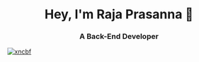 <h1 align="center">Hey, I'm Raja Prasanna 👋</h1>
<h3 align="center">A Back-End Developer</h3>

<a href="">
  <img align="center" src="https://github-readme-stats.vercel.app/api?username=raja-creoit&show_icons=true&theme=cobalt" alt="xncbf"/>
</a>
